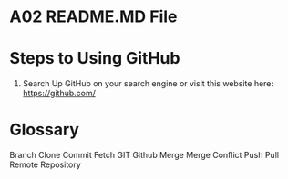 # A02 README.MD File

# Steps to Using GitHub

1. Search Up GitHub on your search engine or visit this website here:  https://github.com/ 

# Glossary 

Branch
Clone
Commit
Fetch
GIT
Github
Merge
Merge Conflict
Push
Pull
Remote
Repository
